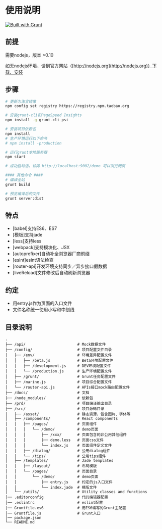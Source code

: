 # 使用说明

[![Built with Grunt](https://cdn.gruntjs.com/builtwith.png)](http://gruntjs.com/)

## 前提

需要nodejs，版本 >0.10

如无nodejs环境，请到官方网站（[http://nodejs.org](http://nodejs.org)）下载、安装

## 步骤

```sh
# 更新为淘宝镜像
npm config set registry https://registry.npm.taobao.org

# 安装grunt-cli和PageSpeed Insights
npm install -g grunt-cli psi

# 安装项目依赖包
npm install
# 生产环境运行以下命令
# npm install -production

# 运行grunt本地服务器
npm start

# 成功启动话，访问 http://localhost:9002/demo 可以浏览网页

#### 其他命令 ####
# 编译全站
grunt build

# 预览编译后的文件
grunt server:dist
```

## 特点
* [babel]支持ES6、ES7
* [模板]支持jade
* [less]支持less
* [webpack]支持模块化、JSX
* [autoprefixer]自动补全浏览器厂商前缀
* [esint]esint语法检查
* [router-api]开发环境支持同步／异步接口假数据
* [liveReload]文件修改后自动刷新浏览器

## 约定
* 用entry.js作为页面的入口文件
* 文件名称统一使用小写和中划线

## 目录说明

```
.
├── /api/                       # Mock数据文件
├── /config/                    # 项目配置文件目录
│   ├── /env/                   # 环境差异配置文件
│   │   ├── /beta.js            # Beta环境配置文件
│   │   ├── /development.js     # DEV环境配置文件
│   │   └── /production.js      # 生产环境配置文件
│   ├── /grunt/                 # Grunt任务配置文件
│   ├── /marine.js              # 项目综合配置文件
│   └── /router-api.js          # APIs接口mock路由配置文件
├── /docs/                      # 文档
├── /node_modules/              # 依赖包
├── /prd/                       # 项目编译输出目录
├── /src/                       # 项目源码目录
│   ├── /asset/                 # 静态资源，包含图片、字体等
│   ├── /components/            # React components
│   │   ├── /pages/             # 页面组件
│   │   │   └── /demo/          # demo页面
│   │   │       ├── /xxx/       # 页面包含的非公用其他组件
│   │   │       ├── demo.less   # 页面css文件
│   │   │       └── index.js    # 页面组件定义文件
│   │   ├── /dialog/            # 公用dialog组件
│   │   └── /tips/              # 公用tips组件
│   ├── /templates/             # Jade templates
│   │   ├── /layout/            # 布局模版
│   │   └── /pages/             # 页面目录
│   │       └── /demo/          # demo页面
│   │           ├── entry.js    # 约定的js入口文件
│   │           └── index.jade  # 模版文件
│   └── /utils/                 # Utility classes and functions
│── .editorconfig               # 代码编辑器配置
│── .eslintrc                   # eslint配置
│── Gruntfile.es6               # 用ES6编写的Grunt主配置
│── Gruntfile.js                # Grunt入口
│── package.json
└── README.md                   
```

